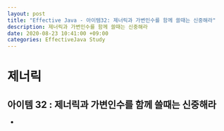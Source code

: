 ```yaml
---
layout: post
title: "Effective Java - 아이템32: 제너릭과 가변인수를 함께 쓸때는 신중해라"
description: 제너릭과 가변인수를 함께 쓸때는 신중해라
date: 2020-08-23 10:41:00 +09:00
categories: EffectiveJava Study
---
```



# 제너릭

## 아이템 32 : 제너릭과 가변인수를 함께 쓸때는 신중해라

- 